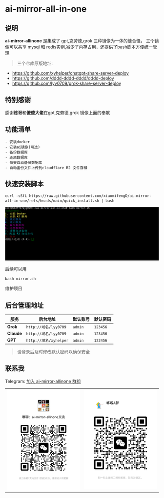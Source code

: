 # ai-mirror-all-in-one
## 说明
**ai-mirror-allinone** 是集成了  gpt,克劳德,grok 三种镜像为一体的缝合怪，
三个镜像可以共享 mysql 和 redis实例,减少了内存占用，还提供了bash脚本方便统一管理

> 三个仓库原版地址:
- https://github.com/xyhelper/chatgpt-share-server-deploy
- https://github.com/dddd-dddd-dddd/dddd-deploy
- https://github.com/lyy0709/grok-share-server-deploy
## 特别感谢
感谢**栋哥**和**傻傻大佬**在gpt,克劳德,grok 镜像上面的奉献

## 功能清单
    - 安装docker
    - 安装ai镜像(可选)
    - 备份数据库
    - 还原数据库
    - 每天自动备份数据库
    - 自动备份文件上传到cloudflare R2 文件存储
## 快速安装脚本

```
curl -sSfL https://raw.githubusercontent.com/xiaomifengD/ai-mirror-all-in-one/refs/heads/main/quick_install.sh | bash
```
![使用界面](menu.png)

后续可以用
```
bash mirror.sh
```
维护项目

## 后台管理地址

| 服务 | 后台地址 | 默认账号 | 默认密码 |
|------|---------|---------|---------|
| **Grok** | `http://域名/lyy0709` | `admin` | `123456` |
| **Claude** | `http://域名/lyy0709` | `admin` | `123456` |
| **GPT** | `http://域名/xyhelper` | `admin` | `123456` |

> 请登录后及时修改默认密码以确保安全

## 联系我
Telegram: [加入 ai-mirror-allinone 群组](https://t.me/+okyKNxjR3_U1MDM1)

<table>
  <tr>
    <td><img src="https://raw.githubusercontent.com/xiaomifengD/xiaomifengD/refs/heads/main/img/qun.jpg" width="300"/></td>
    <td><img src="https://raw.githubusercontent.com/xiaomifengD/xiaomifengD/refs/heads/main/img/contactme.jpg" width="300"/></td>
  </tr>
</table>